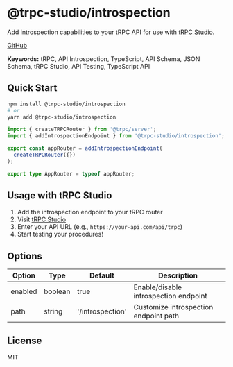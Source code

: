 # @trpc-studio/introspection

Add introspection capabilities to your tRPC API for use with [tRPC Studio](https://trpc-studio.vercel.app).

[GitHub](https://github.com/tanlethanh/trpc-studio/tree/main/packages/introspection)

**Keywords:** tRPC, API Introspection, TypeScript, API Schema, JSON Schema, tRPC Studio, API Testing, TypeScript API

## Quick Start

```bash
npm install @trpc-studio/introspection
# or
yarn add @trpc-studio/introspection
```

```ts
import { createTRPCRouter } from '@trpc/server';
import { addIntrospectionEndpoint } from '@trpc-studio/introspection';

export const appRouter = addIntrospectionEndpoint(
  createTRPCRouter({})
);

export type AppRouter = typeof appRouter;
```

## Usage with tRPC Studio

1. Add the introspection endpoint to your tRPC router
2. Visit [tRPC Studio](https://trpc-studio.vercel.app)
3. Enter your API URL (e.g., `https://your-api.com/api/trpc`)
4. Start testing your procedures!

## Options

| Option   | Type      | Default            | Description                                 |
|----------|-----------|--------------------|---------------------------------------------|
| enabled  | boolean   | true               | Enable/disable introspection endpoint       |
| path     | string    | '/introspection'   | Customize introspection endpoint path       |

## License

MIT 
